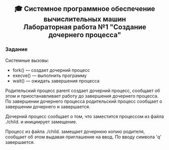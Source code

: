 <h2 align="center"> 🎓  Системное программное обеспечение вычислительных машин <br/>Лабораторная работа №1 "Создание дочернего процесса"</h2>

<h3>Задание</h3>
 Системные вызовы:
<ul>
  <li>fork() — создает дочерний процесс</li>
  <li>execve() — выполнить программу</li>
  <li>wait() — ожидать завершения процесса</li>
</ul>
  
<p>Родительский процесс parent создает дочерний процесс, сообщает об этом и приостанавливает работу до завершения дочернего процесса. 
По завершении дочернего процесса родительский процесс сообщает о завершении дочернего и завершается.</p>
<p>Дочерний процесс сообщает о том, что заместится процессом из файла ./child. и инициирует замещение.</p>
<p>Процесс из файла ./child. замещает дочернюю копию родителя, сообщает об этом выдавая приглашение на ввод. По вводу символа 'q' завершается.</p>
